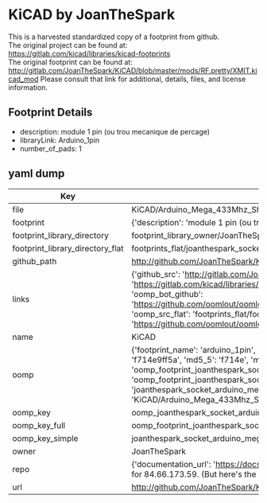 # KiCAD by JoanTheSpark  
This is a harvested standardized copy of a footprint from github.  
The original project can be found at:  
https://gitlab.com/kicad/libraries/kicad-footprints  
The original footprint can be found at:
http://gitlab.com/JoanTheSpark/KiCAD/blob/master/mods/RF.pretty/XMIT.kicad_mod
Please consult that link for additional, details, files, and license information.  
## Footprint Details
* description: module 1 pin (ou trou mecanique de percage)  
* libraryLink: Arduino_1pin  
* number_of_pads: 1  
## yaml dump  
| Key | Value |  
| --- | --- |  
| file | KiCAD/Arduino_Mega_433Mhz_Shield/Socket_Arduino_Mega.pretty/Arduino_1pin.kicad_mod |  
| footprint | {'description': 'module 1 pin (ou trou mecanique de percage)', 'libraryLink': 'Arduino_1pin', 'number_of_pads': 1} |  
| footprint_library_directory | footprint_library_owner/JoanTheSpark_KiCAD |  
| footprint_library_directory_flat | footprints_flat/joanthespark_socket_arduino_mega_arduino_1pin/working |  
| github_path | http://github.com/JoanTheSpark/KiCAD/blob/master/Arduino_Mega_433Mhz_Shield/Socket_Arduino_Mega.pretty/Arduino_1pin.kicad_mod |  
| links | {'github_src': 'http://gitlab.com/JoanTheSpark/KiCAD/blob/master/mods/RF.pretty/XMIT.kicad_mod', 'github_src_repo': 'https://gitlab.com/kicad/libraries/kicad-footprints', 'oomp_bot': 'footprints/joanthespark_socket_arduino_mega_arduino_1pin/working', 'oomp_bot_github': 'https://github.com/oomlout/oomlout_oomp_footprint_bot/tree/main/footprints/joanthespark_socket_arduino_mega_arduino_1pin/working', 'oomp_src_flat': 'footprints_flat/footprints_flat/joanthespark_socket_arduino_mega_arduino_1pin/working', 'oomp_src_flat_github': 'https://github.com/oomlout/oomlout_oomp_footprint_src/tree/main/footprints_flat/joanthespark_socket_arduino_mega_arduino_1pin/working'} |  
| name | KiCAD |  
| oomp | {'footprint_name': 'arduino_1pin', 'library_name': 'socket_arduino_mega', 'md5': 'f714e9ff5af478c1f7af05ebd78045e9', 'md5_10': 'f714e9ff5a', 'md5_5': 'f714e', 'md5_6': 'f714e9', 'oomp_key': 'oomp_joanthespark_socket_arduino_mega_arduino_1pin', 'oomp_key_extra': 'oomp_footprint_joanthespark_socket_arduino_mega_arduino_1pin', 'oomp_key_full': 'oomp_footprint_joanthespark_socket_arduino_mega_arduino_1pin_f714e9', 'oomp_key_simple': 'joanthespark_socket_arduino_mega_arduino_1pin', 'original_filename': 'KiCAD/Arduino_Mega_433Mhz_Shield/Socket_Arduino_Mega.pretty/Arduino_1pin.kicad_mod', 'owner_name': 'joanthespark'} |  
| oomp_key | oomp_joanthespark_socket_arduino_mega_arduino_1pin |  
| oomp_key_full | oomp_footprint_joanthespark_socket_arduino_mega_arduino_1pin |  
| oomp_key_simple | joanthespark_socket_arduino_mega_arduino_1pin |  
| owner | JoanTheSpark |  
| repo | {'documentation_url': 'https://docs.github.com/rest/overview/resources-in-the-rest-api#rate-limiting', 'message': "API rate limit exceeded for 84.66.173.59. (But here's the good news: Authenticated requests get a higher rate limit. Check out the documentation for more details.)"} |  
| url | http://github.com/JoanTheSpark/KiCAD |  

